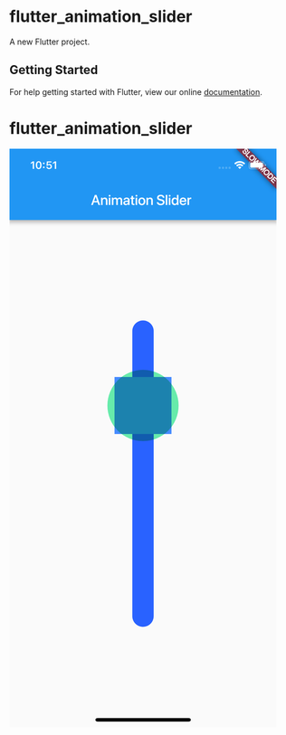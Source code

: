 # flutter_animation_slider

A new Flutter project.

## Getting Started

For help getting started with Flutter, view our online
[documentation](https://flutter.io/).
# flutter_animation_slider
![alt text](https://raw.githubusercontent.com/hiutungkwan1993/flutter_animation_slider/master/screenshot/screenshot.png)